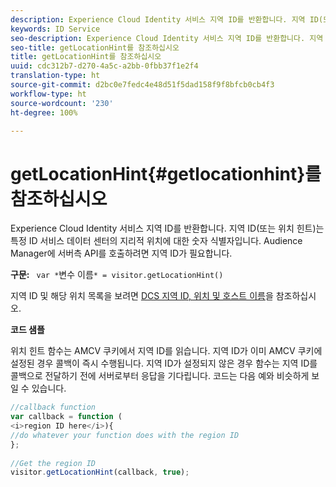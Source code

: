 ```yaml
---
description: Experience Cloud Identity 서비스 지역 ID를 반환합니다. 지역 ID(또는 위치 힌트)는 특정 ID 서비스 데이터 센터의 지리적 위치에 대한 숫자 식별자입니다. Audience Manager에 서버측 API를 호출하려면 지역 ID가 필요합니다.
keywords: ID Service
seo-description: Experience Cloud Identity 서비스 지역 ID를 반환합니다. 지역 ID(또는 위치 힌트)는 특정 ID 서비스 데이터 센터의 지리적 위치에 대한 숫자 식별자입니다. Audience Manager에 서버측 API를 호출하려면 지역 ID가 필요합니다.
seo-title: getLocationHint를 참조하십시오
title: getLocationHint를 참조하십시오
uuid: cdc312b7-d270-4a5c-a2bb-0fbb37f1e2f4
translation-type: ht
source-git-commit: d2bc0e7fedc4e48d51f5dad158f9f8bfcb0cb4f3
workflow-type: ht
source-wordcount: '230'
ht-degree: 100%

---
```



# getLocationHint{#getlocationhint}를 참조하십시오

Experience Cloud Identity 서비스 지역 ID를 반환합니다. 지역 ID(또는 위치 힌트)는 특정 ID 서비스 데이터 센터의 지리적 위치에 대한 숫자 식별자입니다. Audience Manager에 서버측 API를 호출하려면 지역 ID가 필요합니다.

**구문:** ` var *`변수 이름`* = visitor.getLocationHint()`

지역 ID 및 해당 위치 목록을 보려면 [DCS 지역 ID, 위치 및 호스트 이름](https://docs.adobe.com/content/help/ko-KR/audience-manager/user-guide/api-and-sdk-code/dcs/dcs-api-reference/dcs-regions.html)을 참조하십시오.

**코드 샘플**

위치 힌트 함수는 AMCV 쿠키에서 지역 ID를 읽습니다. 지역 ID가 이미 AMCV 쿠키에 설정된 경우 콜백이 즉시 수행됩니다. 지역 ID가 설정되지 않은 경우 함수는 지역 ID를 콜백으로 전달하기 전에 서버로부터 응답을 기다립니다. 코드는 다음 예와 비슷하게 보일 수 있습니다.

```js
//callback function 
var callback = function ( 
<i>region ID here</i>){ 
//do whatever your function does with the region ID 
}; 
 
//Get the region ID 
visitor.getLocationHint(callback, true); 
```

